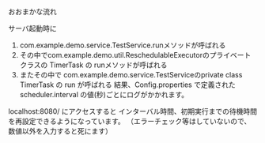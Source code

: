 おおまかな流れ

サーバ起動時に
1. com.example.demo.service.TestService.runメソッドが呼ばれる
2. その中でcom.example.demo.util.ReschedulableExecutorのプライベートクラスの TimerTask の runメソッドが呼ばれる
3. またその中で com.example.demo.service.TestServiceのprivate class TimerTask の run が呼ばれる
結果、Config.properties で定義された scheduler.interval の値(秒)ごとにログがかかれます。

localhost:8080/ にアクセスすると
インターバル時間、初期実行までの待機時間を再設定できるようになっています。
（エラーチェック等はしていないので、数値以外を入力すると死にます）

